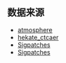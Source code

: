 ## 数据来源

- [atmosphere](https://github.com/Atmosphere-NX/Atmosphere)
- [hekate_ctcaer](https://github.com/CTCaer/hekate)
- [Sigpatches](https://github.com/fraxalotl/SwitchScript)
- [Sigpatches](https://jits.cc/patches)
